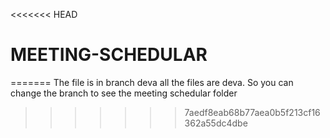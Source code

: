 <<<<<<< HEAD
# MEETING-SCHEDULAR
=======
The file is in branch deva all the files are deva. So you can change the branch to see the meeting schedular folder
>>>>>>> 7aedf8eab68b77aea0b5f213cf16362a55dc4dbe
